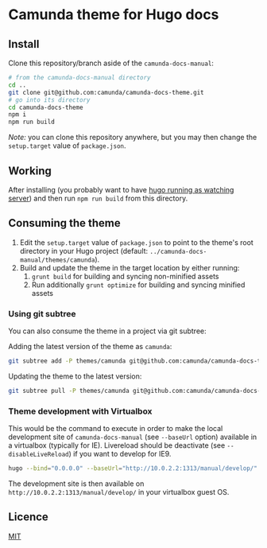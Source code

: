 # Camunda theme for Hugo docs

## Install

Clone this repository/branch aside of the `camunda-docs-manual`:

```sh
# from the camunda-docs-manual directory
cd ..
git clone git@github.com:camunda/camunda-docs-theme.git
# go into its directory
cd camunda-docs-theme
npm i
npm run build
```

_Note:_ you can clone this repository anywhere,
but you may then change the `setup.target` value of `package.json`.

## Working

After installing (you probably want to have [hugo running as watching server][building-docs])
and then run `npm run build` from this directory.

## Consuming the theme

1. Edit the `setup.target` value of `package.json` to point to the theme's root directory in your Hugo project (default: `../camunda-docs-manual/themes/camunda`).
2. Build and update the theme in the target location by either running:
   1. `grunt build` for building and syncing non-minified assets
   2. Run additionally `grunt optimize` for building and syncing minified assets  

### Using git subtree

You can also consume the theme in a project via git subtree:

Adding the latest version of the theme as `camunda`:

```bash
git subtree add -P themes/camunda git@github.com:camunda/camunda-docs-theme.git dist --squash
```

Updating the theme to the latest version:

```bash
git subtree pull -P themes/camunda git@github.com:camunda/camunda-docs-theme.git dist --squash
```

### Theme development with Virtualbox

This would be the command to execute in order to make the local development site
of `camunda-docs-manual` (see `--baseUrl` option) available in a virtualbox (typically for IE).
Livereload should be deactivate (see `--disableLiveReload`) if you want to develop for IE9.

```sh
hugo --bind="0.0.0.0" --baseUrl="http://10.0.2.2:1313/manual/develop/" -w --disableLiveReload=true server
```

The development site is then available on `http://10.0.2.2:1313/manual/develop/` in your virtualbox
guest OS.

## Licence

[MIT](LICENSE)

[building-docs]: https://github.com/camunda/camunda-docs-manual/#building-the-documentation
